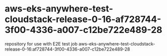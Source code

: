 # aws-eks-anywhere-test-cloudstack-release-0-16-af728744-3f00-4336-a007-c12be722e489-28
repository for use with E2E test job aws-eks-anywhere-test-cloudstack-release-0-16:af728744-3f00-4336-a007-c12be722e489-28
